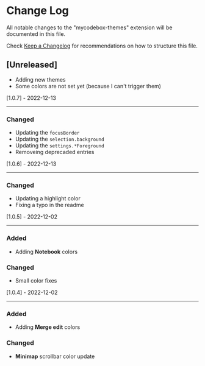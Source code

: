 # Change Log

All notable changes to the "mycodebox-themes" extension will be documented in this file.

Check [Keep a Changelog](http://keepachangelog.com/) for recommendations on how to structure this file.

## [Unreleased]

- Adding new themes
- Some colors are not set yet (because I can't trigger them)


[1.0.7] - 2022-12-13

---

### Changed 

- Updating the `focusBorder`
- Updating the `selection.background`
- Updating the `settings.*Foreground`
- Removeing deprecaded entries


[1.0.6] - 2022-12-13

---

### Changed 

- Updating a highlight color
- Fixing a typo in the readme


[1.0.5] - 2022-12-02

---

### Added

- Adding **Notebook** colors

### Changed 

- Small color fixes


[1.0.4] - 2022-12-02

---

### Added

- Adding **Merge edit** colors

### Changed 

- **Minimap** scrollbar color update

